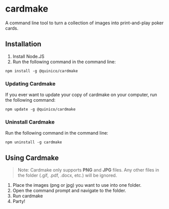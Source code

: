 # cardmake

A command line tool to turn a collection of images into print-and-play poker cards. 

## Installation

1. Install Node.JS
2. Run the following command in the command line:

```
npm install -g @quinico/cardmake
```

### Updating Cardmake

If you ever want to update your copy of cardmake on your computer, run the following command:

```
npm update -g @quinico/cardmake
```

### Uninstall Cardmake

Run the following command in the command line:

```
npm uninstall -g cardmake
```

## Using Cardmake

> Note: Cardmake only supports **PNG** and **JPG** files. Any other files in the folder (.gif, .pdf, .docx, etc.) will be ignored.

1. Place the images (png or jpg) you want to use into one folder.
2. Open the command prompt and navigate to the folder.
3. Run cardmake
4. Party!